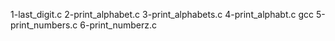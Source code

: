 1-last_digit.c 
2-print_alphabet.c 
3-print_alphabets.c
4-print_alphabt.c 
 gcc 5-print_numbers.c
6-print_numberz.c
